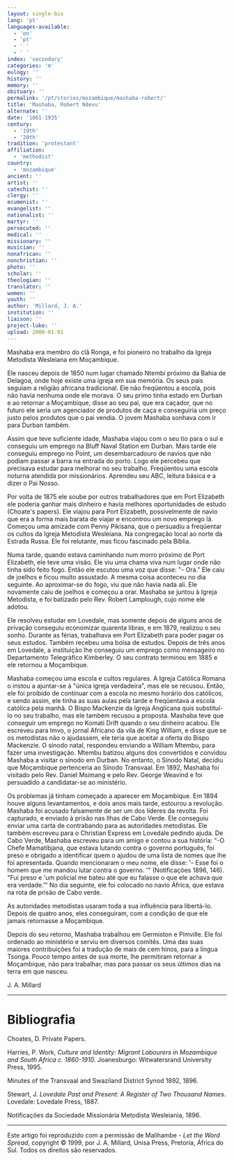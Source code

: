 ```yaml
---
layout: single-bio
lang: 'pt'
languages-available:
  - 'en'
  - 'pt'
  - ' '
  - ' '
index: 'secondary'
categories: 'm'
eulogy: ''
history: ''
memory: ''
obituary: ''
permalink: '/pt/stories/mozambique/mashaba-robert/'
title: 'Mashaba, Robert Ndevu'
alternate: ''
date: '1861-1935'
century:
  - '19th'
  - '20th'
tradition: 'protestant'
affiliation:
  - 'methodist'
country:
  - 'mozambique'
ancient: ''
artist: ''
catechist: ''
clergy: ''
ecumenist: ''
evangelist: ''
nationalist: ''
martyr: ''
persecuted: ''
medical: ''
missionary: ''
musician: ''
nonafrican: ''
nonchristian: ''
photo: ''
scholar: ''
theologian: ''
translator: ''
women: ''
youth: ''
author: 'Millard, J. A.'
institution: ''
liaison: ''
project-luke: ''
upload: 2000-01-01
---
```



Mashaba era membro do clã Ronga, e foi pioneiro no trabalho da Igreja Metodista Wesleiana em Moçambique.

Ele nasceu depois de 1850 num lugar chamado Ntembi próximo da Bahia de Delagoa, onde hoje existe uma igreja em sua memória. Os seus pais seguiam a religião africana tradicional. Ele não freqüentou a escola, pois não havia nenhuma onde ele morava. O seu primo tinha estado em Durban e ao retornar a Moçambique, disse ao seu pai, que era caçador, que no futuro ele seria um agenciador de produtos de caça e conseguiria um preço justo pelos produtos que o pai vendia. O jovem Mashaba sonhava com ir para Durban também.

Assim que teve suficiente idade, Mashaba viajou com o seu tio para o sul e conseguiu um emprego na Bluff  Naval Station em Durban. Mais tarde ele conseguiu emprego no Point, um desembarcadouro de navios que não podiam passar a barra na entrada do porto. Logo ele percebeu que precisava estudar para melhorar no seu trabalho. Freqüentou uma escola noturna atendida por missionários. Aprendeu seu ABC, leitura básica e a dizer o Pai Nosso.

Por volta de 1875 ele soube por outros trabalhadores que em Port Elizabeth ele poderia ganhar mais dinheiro e havia melhores oportunidades de estudo (Choate's papers). Ele viajou para Port Elizabeth, possivelmente de navio que era a forma mais barata de viajar e encontrou um novo emprego lá. Começou uma amizade com Penny Pikisana, que o persuadiu a freqüentar os cultos da Igreja Metodista Wesleiana. Na congregação local ao norte da Estrada Russa. Ele foi relutante, mas ficou fascinado pela Bíblia.

Numa tarde, quando estava caminhando num morro próximo de Port Elizabeth, ele teve uma visão. Ele viu uma chama viva num lugar onde não tinha sido feito fogo. Então ele escutou uma voz que disse: "- Ora." Ele caiu de joelhos e ficou muito assustado. A mesma coisa aconteceu no dia seguinte. Ao aproximar-se do fogo, viu que não havia nada ali. Ele novamente caiu de joelhos e começou a orar. Mashaba se juntou à Igreja Metodista, e foi batizado pelo Rev. Robert Lamplough, cujo nome ele adotou.

Ele resolveu estudar em Lovedale, mas somente depois de alguns anos de privação conseguiu economizar quarenta libras, e em 1879, realizou o seu sonho. Durante as férias, trabalhava em Port Elizabeth para poder pagar os seus estudos. Também recebeu uma bolsa de estudos. Depois de três anos em Lovedale, a instituição lhe conseguiu um emprego como mensageiro no Departamento Telegráfico Kimberley. O seu contrato terminou em 1885 e ele retornou a Moçambique.

Mashaba começou uma escola e cultos regulares. A Igreja Católica Romana o instou a ajuntar-se à "única igreja verdadeira", mas ele se recusou. Então, ele foi proibido de continuar com a escola no mesmo horário dos católicos, e sendo assim, ele tinha as suas aulas pela tarde e freqüentava a escola católica pela manhã. O Bispo Mackenzie da Igreja Anglicana quis substituí-lo no seu trabalho, mas ele também recusou a proposta. Mashaba teve que conseguir um emprego no Komati Drift quando o seu dinheiro acabou. Ele escreveu para Imvo, o jornal Africano da vila de King William, e disse que se os metodistas não o ajudassem, ele teria que aceitar a oferta do Bispo Mackenzie. O sínodo natal, respondeu enviando a William Mtembu, para fazer uma investigação. Mtembu batizou alguns dos convertidos e convidou Mashaba a visitar o sínodo  em Durban. No entanto, o Sínodo Natal, decidiu que Moçambique pertenceria ao Sínodo Transvaal. Em 1892, Mashaba foi visitado pelo Rev. Daniel Msimang e pelo Rev. George Weavind e foi persuadido a candidatar-se ao ministério.

Os problemas já tinham começado a aparecer em Moçambique.  Em 1894 houve alguns levantamentos, e dois anos mais tarde, estourou a revolução. Mashaba foi acusado falsamente de ser um dos líderes da revolta. Foi capturado, e enviado à prisão nas Ilhas de Cabo Verde. Ele conseguiu enviar uma carta de contrabando para as autoridades metodistas. Ele também escreveu para o Christian Express em Lovedale pedindo ajuda. De Cabo Verde, Mashaba escreveu para um amigo e contou a sua história: "-O Chefe Mamatibjana, que estava lutando contra o governo português, foi preso e obrigado a identificar quem o ajudou de uma lista de nomes que lhe foi apresentada. Quando mencionaram o meu nome, ele disse: '- Esse foi o homem que me mandou lutar contra o governo. '" (Notificações 1896, 146). "Fui preso e 'um policial me bateu até que eu falasse o que ele achava que era verdade.'" No dia seguinte, ele foi colocado no navio África, que estava na rota de prisão de Cabo verde.

As autoridades metodistas usaram toda a sua influência para libertá-lo. Depois de quatro anos, eles conseguiram, com a condição de que ele jamais retornasse a Moçambique.

Depois do seu retorno, Mashaba trabalhou em Germiston e Pimville. Ele foi ordenado ao ministério e serviu em diversos comitês. Uma das suas maiores contribuições foi a tradução de mais de cem hinos, para a língua Tsonga. Pouco tempo antes de sua morte, lhe permitiram retornar a Moçambique, não para trabalhar, mas para passar os seus últimos dias na terra em que nasceu.

J. A. Millard

---

# Bibliografia

Choates, D. Private Papers.

Harries, P. Work, *Culture and Identity: Migrant Labourers in Mozambique and South Africa c. 1860-1910*. Joanesburgo: Witwatersrand University Press, 1995.

Minutes of the Transvaal and Swaziland District Synod 1892, 1896.

Stewart, J. *Lovedale Past and Present: A Register of Two Thousand Names*. Lovedale: Lovedale Press, 1887.

Notificações da Sociedade Missionária Metodista Wesleiania, 1896.

---

Este artigo foi reproduzido com a permissão de Malihambe - *Let the Word Spread*, copyright © 1999, por J. A. Millard, Unisa Press, Pretoria, África do Sul. Todos os direitos são reservados.